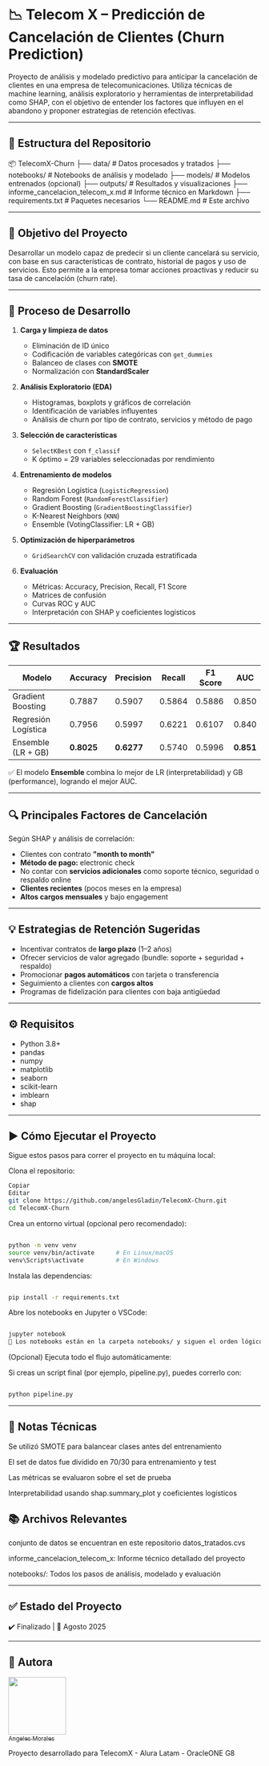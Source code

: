# 📉 Telecom X – Predicción de Cancelación de Clientes (Churn Prediction)

Proyecto de análisis y modelado predictivo para anticipar la cancelación de clientes en una empresa de telecomunicaciones. Utiliza técnicas de machine learning, análisis exploratorio y herramientas de interpretabilidad como SHAP, con el objetivo de entender los factores que influyen en el abandono y proponer estrategias de retención efectivas.

---

## 📁 Estructura del Repositorio

📦 TelecomX-Churn
├── data/ # Datos procesados y tratados
├── notebooks/ # Notebooks de análisis y modelado
├── models/ # Modelos entrenados (opcional)
├── outputs/ # Resultados y visualizaciones
├── informe_cancelacion_telecom_x.md # Informe técnico en Markdown
├── requirements.txt # Paquetes necesarios
└── README.md # Este archivo

---

## 🧠 Objetivo del Proyecto

Desarrollar un modelo capaz de predecir si un cliente cancelará su servicio, con base en sus características de contrato, historial de pagos y uso de servicios. Esto permite a la empresa tomar acciones proactivas y reducir su tasa de cancelación (churn rate).

---

## 🧪 Proceso de Desarrollo

1. **Carga y limpieza de datos**
   - Eliminación de ID único
   - Codificación de variables categóricas con `get_dummies`
   - Balanceo de clases con **SMOTE**
   - Normalización con **StandardScaler**

2. **Análisis Exploratorio (EDA)**
   - Histogramas, boxplots y gráficos de correlación
   - Identificación de variables influyentes
   - Análisis de churn por tipo de contrato, servicios y método de pago

3. **Selección de características**
   - `SelectKBest` con `f_classif`
   - K óptimo = 29 variables seleccionadas por rendimiento

4. **Entrenamiento de modelos**
   - Regresión Logística (`LogisticRegression`)
   - Random Forest (`RandomForestClassifier`)
   - Gradient Boosting (`GradientBoostingClassifier`)
   - K-Nearest Neighbors (`KNN`)
   - Ensemble (VotingClassifier: LR + GB)

5. **Optimización de hiperparámetros**
   - `GridSearchCV` con validación cruzada estratificada

6. **Evaluación**
   - Métricas: Accuracy, Precision, Recall, F1 Score
   - Matrices de confusión
   - Curvas ROC y AUC
   - Interpretación con SHAP y coeficientes logísticos

---

## 🏆 Resultados

| Modelo                  | Accuracy | Precision | Recall | F1 Score | AUC  |
|-------------------------|----------|-----------|--------|----------|------|
| Gradient Boosting       | 0.7887   | 0.5907    | 0.5864 | 0.5886   | 0.850|
| Regresión Logística     | 0.7956   | 0.5997    | 0.6221 | 0.6107   | 0.840|
| Ensemble (LR + GB)      | **0.8025**| **0.6277**| 0.5740 | 0.5996   | **0.851**|

✅ El modelo **Ensemble** combina lo mejor de LR (interpretabilidad) y GB (performance), logrando el mejor AUC.

---

## 🔍 Principales Factores de Cancelación

Según SHAP y análisis de correlación:

- Clientes con contrato **"month to month"**
- **Método de pago:** electronic check
- No contar con **servicios adicionales** como soporte técnico, seguridad o respaldo online
- **Clientes recientes** (pocos meses en la empresa)
- **Altos cargos mensuales** y bajo engagement

---

## 💡 Estrategias de Retención Sugeridas

- Incentivar contratos de **largo plazo** (1–2 años)
- Ofrecer servicios de valor agregado (bundle: soporte + seguridad + respaldo)
- Promocionar **pagos automáticos** con tarjeta o transferencia
- Seguimiento a clientes con **cargos altos**
- Programas de fidelización para clientes con baja antigüedad

---

## ⚙️ Requisitos

+ Python 3.8+
+ pandas
+ numpy
+ matplotlib
+ seaborn
+ scikit-learn
+ imblearn
+ shap

---
## ▶️ Cómo Ejecutar el Proyecto

Sigue estos pasos para correr el proyecto en tu máquina local:

Clona el repositorio:

```bash
Copiar
Editar
git clone https://github.com/angelesGladin/TelecomX-Churn.git
cd TelecomX-Churn
```
Crea un entorno virtual (opcional pero recomendado):

```bash

python -m venv venv
source venv/bin/activate      # En Linux/macOS
venv\Scripts\activate         # En Windows
```

Instala las dependencias:

```bash

pip install -r requirements.txt
```
Abre los notebooks en Jupyter o VSCode:

```bash

jupyter notebook
📓 Los notebooks están en la carpeta notebooks/ y siguen el orden lógico desde exploración hasta evaluación de modelos.
```
(Opcional) Ejecuta todo el flujo automáticamente:

Si creas un script final (por ejemplo, pipeline.py), puedes correrlo con:

```bash

python pipeline.py
```
----

## 📌 Notas Técnicas

Se utilizó SMOTE para balancear clases antes del entrenamiento

El set de datos fue dividido en 70/30 para entrenamiento y test

Las métricas se evaluaron sobre el set de prueba

Interpretabilidad usando shap.summary_plot y coeficientes logísticos

## 📚 Archivos Relevantes

conjunto de datos se encuentran en este repositorio datos_tratados.cvs

informe_cancelacion_telecom_x: Informe técnico detallado del proyecto

notebooks/: Todos los pasos de análisis, modelado y evaluación

---

## ✅ Estado del Proyecto

✔️ Finalizado | 📅 Agosto 2025

---

## :bow: Autora

[<img src="https://avatars.githubusercontent.com/u/160809137?s=400&u=53819c9e0bceb756b1c959b51623021829b0f8ae&v=4" width=115><br><sub>Angeles Morales</sub>](https://github.com/angelesGladin) 

Proyecto desarrollado para TelecomX - Alura Latam - OracleONE G8

